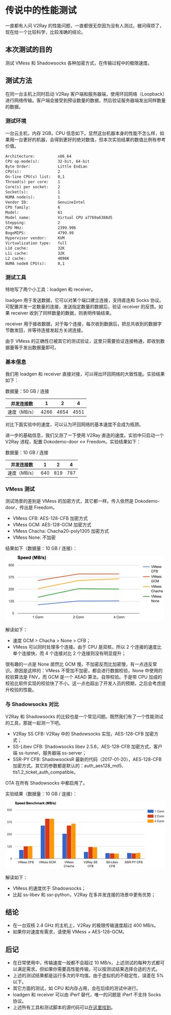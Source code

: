 # 传说中的性能测试

一直都有人问 V2Ray 的性能问题，一直都很无奈因为没有人测过。被问得烦了，现在给一个比较科学，比较准确的结论。

## 本次测试的目的

测试 VMess 和 Shadowsocks 各种加密方式，在传输过程中的极限速度。

## 测试方法

在同一台主机上同时启动 V2Ray 客户端和服务器端，使用环回网络（Loopback）进行网络传输。客户端会接受到预设数量的数据，然后验证服务器端发出同样数量的数据。

### 测试环境

一台云主机，内存 2GB，CPU 信息如下。显然这台机器本身的性能不怎么样，如果用一台更好的机器，会得到更好的绝对数值，但本次实验结果的数值比例有参考价值。

```text
Architecture:          x86_64
CPU op-mode(s):        32-bit, 64-bit
Byte Order:            Little Endian
CPU(s):                2
On-line CPU(s) list:   0,1
Thread(s) per core:    1
Core(s) per socket:    2
Socket(s):             1
NUMA node(s):          1
Vendor ID:             GenuineIntel
CPU family:            6
Model:                 61
Model name:            Virtual CPU a7769a6388d5
Stepping:              2
CPU MHz:               2399.996
BogoMIPS:              4799.99
Hypervisor vendor:     KVM
Virtualization type:   full
L1d cache:             32K
L1i cache:             32K
L2 cache:              4096K
NUMA node0 CPU(s):     0,1
```

### 测试工具

特地写了两个小工具：loadgen 和 receiver。

loadgen 用于发送数据，它可以对某个端口建立连接，支持直连和 Socks 协议。可配置并发一定数量的连接，发送指定数量的数据后，验证 receiver 的反馈。如果 receiver 收到了同样数量的数据，则表明传输结束。

receiver 用于接收数据，对于每个连接，每次收到数据后，把总共收到的数据字节数发回，并等待连接发起方关闭连接。

由于 VMess 的正确性已被其它的测试验证，这里只需要验证连接畅通，即收到数据量等于发出数据量即可。

### 基本信息

我们用 loadgen 和 receiver 直接对接，可以得出环回网络的大致性能。实验结果如下：

数据量：50 GB / 连接

并发连接数   | 1 | 2 | 4
-----------|---|---|----
速度（MB/s）|4266|4654|4551

对比下面实验中的速度，可以认为环回网络的基本速度不会成为瓶颈。

进一步的基础信息，我们又测了一下使用 V2Ray 直连的速度。实验中只启动一个 V2Ray 进程，配置 Dokodemo-door <-> Freedom。实验结果如下：

数据量：10 GB / 连接

并发连接数   | 1 | 2 | 4
-----------|---|---|----
速度（MB/s）|640|819|787

### VMess 测试

测试场景的差别是 VMess 的加密方式，其它都一样。传入依然是 Dokodemo-door，传出是 Freedom。

* VMess CFB: AES-128-CFB 加密方式
* VMess GCM: AES-128-GCM 加密方式
* VMess Chacha: Chacha20-poly1305 加密方式
* VMess None: 不加密

结果如下（数据量：10 GB / 连接）：

![](speed-vmess.png)

解读如下：

* 速度 GCM > Chacha > None > CFB；
* VMess 可以同时处理多个连接。由于 CPU 是双核，所以 2 个连接的速度比单个连接快，而 4 个连接对比 2 个连接则没有明显提升；

很有趣的一点是 None 居然比 GCM 慢。不加密反而比加密慢，有一点违反常识。原因是这样的：VMess 不管加不加密，都会进行数据校验，None 中使用的校验算法是 FNV，而 GCM 是一个 AEAD 算法，自带校验。于是带 CPU 加成的校验比软件实现的校验快了不小。这一点也超出了开发人员的预期，之后会考虑提升校验的性能。

### 与 Shadowsocks 对比

V2Ray 和 Shadowsocks 的比较也是一个常见问题。既然我们有了一个性能测试的工具，那就一起测一下吧。

* V2Ray SS CFB: V2Ray 中的 Shadowsocks 实现，AES-128-CFB 加密方式；
* SS-Libev CFB: Shadowsocks libev 2.5.6，AES-128-CFB 加密方式，客户端 ss-tunnel，服务器端 ss-server；
* SSR-PY CFB: ShadowsocksR 最新的代码（2017-01-20），AES-128-CFB 加密方式。其它的参数都是默认的：auth\_aes128\_md5、tls1.2\_ticket\_auth\_compatible。

OTA 在所有 Shadowsocks 中都启用了。

实验结果（数据量：10 GB / 连接）：

![](speed-all.png)

解读如下：

* VMess 的速度优于 Shadowsocks；
* 比起 ss-libev 和 ssr-python，V2Ray 在多并发连接的场景中更有优势；

## 结论

* 在一台双核 2.4 GHz 的主机上，V2Ray 的极限传输速度超过 400 MB/s。
* 如果你对速度有需求，请使用 VMess + AES-128-GCM。

## 后记

* 在日常使用中，传输速度一般都不会超过 10 MB/s，上述测试的每种方式都可以满足需求。但如果你需要高性能传输，可以按测试结果选择合适的方式。
* 上述的测试结果都是运行多次的平均值。由于虚拟机的不稳定性，误差在 5% 以下。
* 其它方面的测试，如 CPU 和内存占用，会在后续的测试中进行。
* loadgen 和 receiver 可以由 iPerf 替代，唯一的问题是 iPerf 不支持 Socks 协议。
* 上述所有工具和测试脚本的源代码可以[在这里找到](https://github.com/v2ray/experiments/tree/master/benchmark)。
